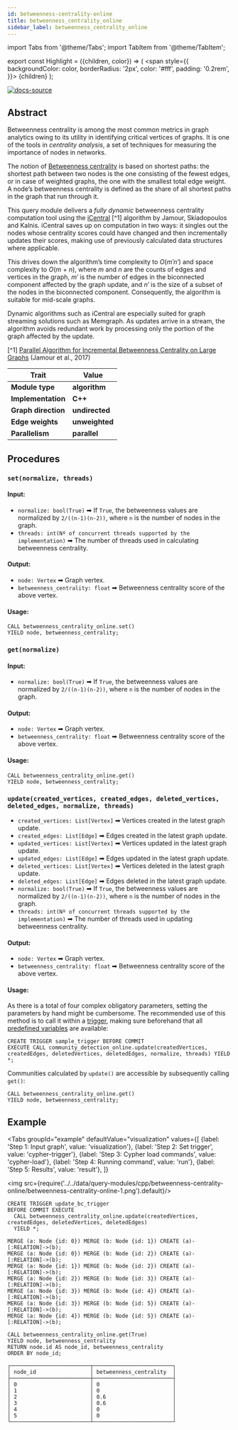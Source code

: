 ```yaml
---
id: betweenness-centrality-online
title: betweenness_centrality_online
sidebar_label: betweenness_centrality_online
---
```


import Tabs from '@theme/Tabs';
import TabItem from '@theme/TabItem';

export const Highlight = ({children, color}) => (
<span
style={{
      backgroundColor: color,
      borderRadius: '2px',
      color: '#fff',
      padding: '0.2rem',
    }}>
{children}
</span>
);

[![docs-source](https://img.shields.io/badge/source-betweenness_centrality_online-FB6E00?logo=github&style=for-the-badge)](https://github.com/memgraph/mage/blob/main/cpp/betweenness_centrality_online_module/betweenness_centrality_online_module.cpp)

## Abstract

Betweenness centrality is among the most common metrics in graph analytics owing
to its utility in identifying critical vertices of graphs. It is one of the
tools in _centrality analysis_, a set of techniques for measuring the importance
of nodes in networks.

The notion of [Betweenness
centrality](https://en.wikipedia.org/wiki/Betweenness_centrality) is based on
shortest paths: the shortest path between two nodes is the one consisting of the
fewest edges, or in case of weighted graphs, the one with the smallest total
edge weight. A node’s betweenness centrality is defined as the share of all
shortest paths in the graph that run through it.

This query module delivers a _fully dynamic_ betweenness centrality computation
tool using the
[iCentral](https://repository.kaust.edu.sa/bitstream/handle/10754/625935/08070346.pdf)
[^1] algorithm by Jamour, Skiadopoulos and Kalnis. iCentral saves up on computation 
in two ways: it singles out the nodes whose centrality scores could have changed 
and then incrementally updates their scores, making use of previously calculated 
data structures where applicable.

This drives down the algorithm’s time complexity to _O_(_m′n′_) and space
complexity to _O_(_m_ + _n_), where _m_ and _n_ are the counts of edges and
vertices in the graph, _m′_ is the number of edges in the biconnected component
affected by the graph update, and _n′_ is the size of a subset of the nodes in
the biconnected component. Consequently, the algorithm is suitable for mid-scale
graphs.

Dynamic algorithms such as iCentral are especially suited for graph streaming
solutions such as Memgraph. As updates arrive in a stream, the algorithm avoids
redundant work by processing only the portion of the graph affected by the
update.

[^1] [Parallel Algorithm for Incremental Betweenness Centrality on Large
Graphs](https://repository.kaust.edu.sa/bitstream/handle/10754/625935/08070346.pdf)
(Jamour et al., 2017)

| Trait               | Value                                                 |
| ------------------- | ----------------------------------------------------- |
| **Module type**     | <Highlight color="#FB6E00">**algorithm**</Highlight>  |
| **Implementation**  | <Highlight color="#FB6E00">**C++**</Highlight>        |
| **Graph direction** | <Highlight color="#FB6E00">**undirected**</Highlight> |
| **Edge weights**    | <Highlight color="#FB6E00">**unweighted**</Highlight> |
| **Parallelism**     | <Highlight color="#FB6E00">**parallel**</Highlight>   |

## Procedures

### `set(normalize, threads)`

#### Input:

- `normalize: bool(True)` ➡ If `True`, the betweenness values are normalized by
  `2/((n-1)(n-2))`, where `n` is the number of nodes in the graph.
- `threads: int(Nº of concurrent threads supported by the implementation)` ➡ The
  number of threads used in calculating betweenness centrality.

#### Output:

- `node: Vertex` ➡ Graph vertex.
- `betweenness_centrality: float` ➡ Betweenness centrality score of the above
  vertex.

#### Usage:

```cypher
CALL betweenness_centrality_online.set()
YIELD node, betweenness_centrality;
```

### `get(normalize)`

#### Input:

- `normalize: bool(True)` ➡ If `True`, the betweenness values are normalized by
  `2/((n-1)(n-2))`, where `n` is the number of nodes in the graph.

#### Output:

- `node: Vertex` ➡ Graph vertex.
- `betweenness_centrality: float` ➡ Betweenness centrality score of the above
  vertex.

#### Usage:

```cypher
CALL betweenness_centrality_online.get()
YIELD node, betweenness_centrality;
```

### `update(created_vertices, created_edges, deleted_vertices, deleted_edges, normalize, threads)`

- `created_vertices: List[Vertex]` ➡ Vertices created in the latest graph
  update.
- `created_edges: List[Edge]` ➡ Edges created in the latest graph update.
- `updated_vertices: List[Vertex]` ➡ Vertices updated in the latest graph
  update.
- `updated_edges: List[Edge]` ➡ Edges updated in the latest graph update.
- `deleted_vertices: List[Vertex]` ➡ Vertices deleted in the latest graph
  update.
- `deleted_edges: List[Edge]` ➡ Edges deleted in the latest graph update.
- `normalize: bool(True)` ➡ If `True`, the betweenness values are normalized by
  `2/((n-1)(n-2))`, where `n` is the number of nodes in the graph.
- `threads: int(Nº of concurrent threads supported by the implementation)` ➡ The
  number of threads used in updating betweenness centrality.

#### Output:

- `node: Vertex` ➡ Graph vertex.
- `betweenness_centrality: float` ➡ Betweenness centrality score of the above
  vertex.

#### Usage:

As there is a total of four complex obligatory parameters, setting the
parameters by hand might be cumbersome. The recommended use of this method is to
call it within a [trigger](/memgraph/reference-guide/triggers), making sure
beforehand that all [predefined
variables](/memgraph/reference-guide/triggers/#predefined-variables) are
available:

```cypher
CREATE TRIGGER sample_trigger BEFORE COMMIT
EXECUTE CALL community_detection_online.update(createdVertices, createdEdges, deletedVertices, deletedEdges, normalize, threads) YIELD *;
```

Communities calculated by `update()` are accessible by subsequently calling
`get()`:

```cypher
CALL betweenness_centrality_online.get()
YIELD node, betweenness_centrality;
```

## Example

<Tabs
    groupId="example"
    defaultValue="visualization"
    values={[
      {label: 'Step 1: Input graph', value: 'visualization'},
      {label: 'Step 2: Set trigger', value: 'cypher-trigger'},
      {label: 'Step 3: Cypher load commands', value: 'cypher-load'},
      {label: 'Step 4: Running command', value: 'run'},
      {label: 'Step 5: Results', value: 'result'},
    ]}
>
<TabItem value="visualization">

<img src={require('../../data/query-modules/cpp/betweenness-centrality-online/betweenness-centrality-online-1.png').default}/>

  </TabItem>
  <TabItem value="cypher-trigger">

```cypher
CREATE TRIGGER update_bc_trigger
BEFORE COMMIT EXECUTE
  CALL betweenness_centrality_online.update(createdVertices, createdEdges, deletedVertices, deletedEdges)
  YIELD *;
```

  </TabItem>
  <TabItem value="cypher-load">

```cypher
MERGE (a: Node {id: 0}) MERGE (b: Node {id: 1}) CREATE (a)-[:RELATION]->(b);
MERGE (a: Node {id: 0}) MERGE (b: Node {id: 2}) CREATE (a)-[:RELATION]->(b);
MERGE (a: Node {id: 1}) MERGE (b: Node {id: 2}) CREATE (a)-[:RELATION]->(b);
MERGE (a: Node {id: 2}) MERGE (b: Node {id: 3}) CREATE (a)-[:RELATION]->(b);
MERGE (a: Node {id: 3}) MERGE (b: Node {id: 4}) CREATE (a)-[:RELATION]->(b);
MERGE (a: Node {id: 3}) MERGE (b: Node {id: 5}) CREATE (a)-[:RELATION]->(b);
MERGE (a: Node {id: 4}) MERGE (b: Node {id: 5}) CREATE (a)-[:RELATION]->(b);
```

  </TabItem>
  <TabItem value="run">

```cypher
CALL betweenness_centrality_online.get(True)
YIELD node, betweenness_centrality
RETURN node.id AS node_id, betweenness_centrality
ORDER BY node_id;
```

  </TabItem>
  <TabItem value="result">

```plaintext
┌─────────────────────────┬─────────────────────────┐
│ node_id                 │ betweenness_centrality  │
├─────────────────────────┼─────────────────────────┤
│ 0                       │ 0                       │
│ 1                       │ 0                       │
│ 2                       │ 0.6                     │
│ 3                       │ 0.6                     │
│ 4                       │ 0                       │
│ 5                       │ 0                       │
└─────────────────────────┴─────────────────────────┘
```

  </TabItem>
</Tabs>
